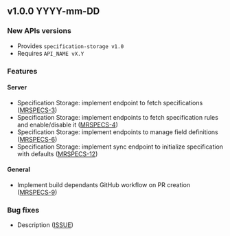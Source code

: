 ## v1.0.0 YYYY-mm-DD
### New APIs versions
* Provides `specification-storage v1.0`
* Requires `API_NAME vX.Y`

### Features
#### Server
* Specification Storage: implement endpoint to fetch specifications ([MRSPECS-3](https://folio-org.atlassian.net//browse/MRSPECS-3))
* Specification Storage: implement endpoints to fetch specification rules and enable/disable it ([MRSPECS-4](https://folio-org.atlassian.net//browse/MRSPECS-4))
* Specification Storage: implement endpoints to manage field definitions ([MRSPECS-6](https://folio-org.atlassian.net//browse/MRSPECS-6))
* Specification Storage: implement sync endpoint to initialize specification with defaults ([MRSPECS-12](https://folio-org.atlassian.net//browse/MRSPECS-12))
#### General
* Implement build dependants GitHub workflow on PR creation ([MRSPECS-9](https://folio-org.atlassian.net//browse/MRSPECS-9))

### Bug fixes
* Description ([ISSUE](https://folio-org.atlassian.net/browse/ISSUE))
